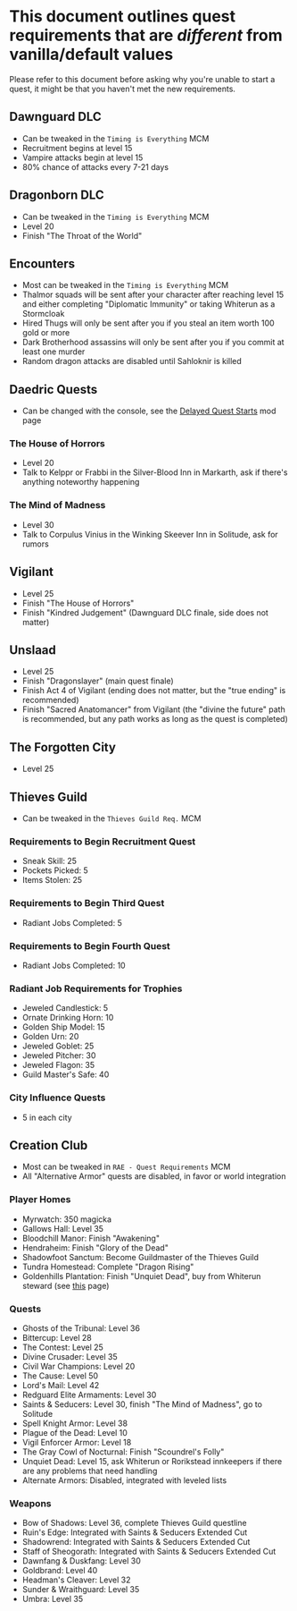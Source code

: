 # This document outlines quest requirements that are *different* from vanilla/default values
Please refer to this document before asking why you're unable to start a quest, it might be that you haven't met the new requirements.

## Dawnguard DLC
- Can be tweaked in the `Timing is Everything` MCM
- Recruitment begins at level 15
- Vampire attacks begin at level 15
- 80% chance of attacks every 7-21 days

## Dragonborn DLC
- Can be tweaked in the `Timing is Everything` MCM
- Level 20
- Finish "The Throat of the World"

## Encounters
- Most can be tweaked in the `Timing is Everything` MCM
- Thalmor squads will be sent after your character after reaching level 15 and either completing "Diplomatic Immunity" or taking Whiterun as a Stormcloak
- Hired Thugs will only be sent after you if you steal an item worth 100 gold or more
- Dark Brotherhood assassins will only be sent after you if you commit at least one murder
- Random dragon attacks are disabled until Sahloknir is killed

## Daedric Quests
- Can be changed with the console, see the [Delayed Quest Starts](https://www.nexusmods.com/skyrimspecialedition/mods/72751) mod page

### The House of Horrors
- Level 20
- Talk to Kelppr or Frabbi in the Silver-Blood Inn in Markarth, ask if there's anything noteworthy happening

### The Mind of Madness
- Level 30
- Talk to Corpulus Vinius in the Winking Skeever Inn in Solitude, ask for rumors

## Vigilant
- Level 25
- Finish "The House of Horrors"
- Finish "Kindred Judgement" (Dawnguard DLC finale, side does not matter)

## Unslaad
- Level 25
- Finish "Dragonslayer" (main quest finale)
- Finish Act 4 of Vigilant (ending does not matter, but the "true ending" is recommended)
- Finish "Sacred Anatomancer" from Vigilant (the "divine the future" path is recommended, but any path works as long as the quest is completed)

## The Forgotten City
- Level 25

## Thieves Guild
- Can be tweaked in the `Thieves Guild Req.` MCM

### Requirements to Begin Recruitment Quest
- Sneak Skill: 25
- Pockets Picked: 5
- Items Stolen: 25

### Requirements to Begin Third Quest
- Radiant Jobs Completed: 5

### Requirements to Begin Fourth Quest
- Radiant Jobs Completed: 10

### Radiant Job Requirements for Trophies
- Jeweled Candlestick: 5
- Ornate Drinking Horn: 10
- Golden Ship Model: 15
- Golden Urn: 20
- Jeweled Goblet: 25
- Jeweled Pitcher: 30
- Jeweled Flagon: 35
- Guild Master's Safe: 40

### City Influence Quests
- 5 in each city

## Creation Club
- Most can be tweaked in `RAE - Quest Requirements` MCM
- All "Alternative Armor" quests are disabled, in favor or world integration

### Player Homes
- Myrwatch: 350 magicka
- Gallows Hall: Level 35
- Bloodchill Manor: Finish "Awakening"
- Hendraheim: Finish "Glory of the Dead"
- Shadowfoot Sanctum: Become Guildmaster of the Thieves Guild
- Tundra Homestead: Complete "Dragon Rising"
- Goldenhills Plantation: Finish "Unquiet Dead", buy from Whiterun steward (see [this](https://www.nexusmods.com/skyrimspecialedition/mods/69029) page)

### Quests
- Ghosts of the Tribunal: Level 36
- Bittercup: Level 28
- The Contest: Level 25
- Divine Crusader: Level 35
- Civil War Champions: Level 20
- The Cause: Level 50
- Lord's Mail: Level 42
- Redguard Elite Armaments: Level 30
- Saints & Seducers: Level 30, finish "The Mind of Madness", go to Solitude
- Spell Knight Armor: Level 38
- Plague of the Dead: Level 10
- Vigil Enforcer Armor: Level 18
- The Gray Cowl of Nocturnal: Finish "Scoundrel's Folly"
- Unquiet Dead: Level 15, ask Whiterun or Rorikstead innkeepers if there are any problems that need handling
- Alternate Armors: Disabled, integrated with leveled lists

### Weapons
- Bow of Shadows: Level 36, complete Thieves Guild questline
- Ruin's Edge: Integrated with Saints & Seducers Extended Cut
- Shadowrend: Integrated with Saints & Seducers Extended Cut
- Staff of Sheogorath: Integrated with Saints & Seducers Extended Cut
- Dawnfang & Duskfang: Level 30
- Goldbrand: Level 40
- Headman's Cleaver: Level 32
- Sunder & Wraithguard: Level 35
- Umbra: Level 35
